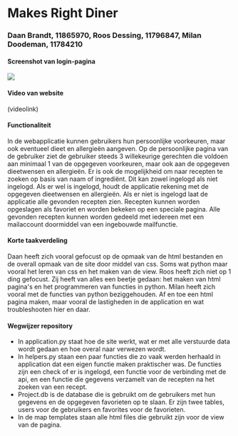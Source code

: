 # Makes Right Diner
### Daan Brandt, 11865970, Roos Dessing, 11796847, Milan Doodeman, 11784210

#### Screenshot van login-pagina
<img src="https://preview.ibb.co/dfJ6M6/a863e882_cbe0_4161_bb59_34f9777185ca.jpg" />

#### Video van website
(videolink)

#### Functionaliteit
In de webapplicatie kunnen gebruikers hun persoonlijke voorkeuren, maar ook eventueel dieet en allergieën aangeven. Op de persoonlijke pagina van de gebruiker ziet de gebruiker steeds 3 willekeurige gerechten die voldoen aan minimaal 1 van de opgegeven voorkeuren, maar ook aan de opgegeven dieetwensen en allergieën. Er is ook de mogelijkheid om naar recepten te zoeken op basis van naam of ingrediënt. Dit kan zowel ingelogd als niet ingelogd. Als er wel is ingelogd, houdt de applicatie rekening met de opgegeven dieetwensen en allergieën. Als er niet is ingelogd laat de applicatie alle gevonden recepten zien. Recepten kunnen worden opgeslagen als favoriet en worden bekeken op een speciale pagina. Alle gevonden recepten kunnen worden gedeeld met iedereen met een mailaccount doormiddel van een ingebouwde mailfunctie. 
 
#### Korte taakverdeling
Daan heeft zich vooral gefocust op de opmaak van de html bestanden en de overall opmaak van de site door middel van css. Soms wat python maar vooral het leren van css en het maken van de view. 
Roos heeft zich niet op 1 ding gefocust. Zij heeft van alles een beetje gedaan: het maken van html pagina's en het programmeren van functies in python.
Milan heeft zich vooral met de functies van python beziggehouden. Af en toe een html pagina maken, maar vooral de lastigheden in de application en wat troubleshooten hier en daar. 

#### Wegwijzer repository
- In application.py staat hoe de site werkt, wat er met alle verstuurde data wordt gedaan en hoe overal naar verwezen wordt. 
- In helpers.py staan een paar functies die zo vaak werden herhaald in application dat een eigen functie maken praktischer was. De functies zijn een check of er is ingelogd, een functie voor de verbinding met de api, en een functie die gegevens verzamelt van de recepten na het zoeken van een recept.
- Project.db is de database die is gebruikt om de gebruikers met hun gegevens en de opgegeven favorieten op te slaan. Er zijn twee tables, users voor de gebruikers en favorites voor de favorieten.
- In de map templates staan alle html files die gebruikt zijn voor de view van de pagina. 
